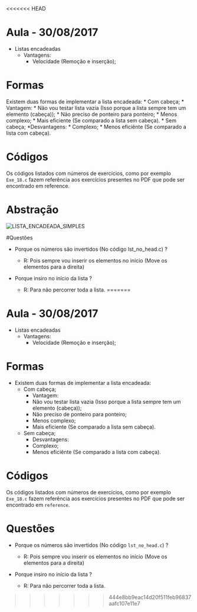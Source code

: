 <<<<<<< HEAD
# Aula - 30/08/2017

* Listas encadeadas
    * Vantagens:
        * Velocidade (Remoção e inserção);

# Formas
Existem duas formas de implementar a lista encadeada:
    * Com cabeça;
        * Vantagem:
            * Não vou testar lista vazia (Isso porque a lista sempre tem um elemento (cabeça));
            * Não preciso de ponteiro para ponteiro;
            * Menos complexo;
            * Mais eficiente (Se comparado a lista sem cabeça).
    * Sem cabeça;
        *Desvantagens:
            * Complexo;
            * Menos eficiênte (Se comparado a lista com cabeça).

# Códigos
Os códigos listados com números de exercícios, como por exemplo <code>Exe_18.c</code> fazem referência aos exercícios presentes no PDF que pode ser encontrado em reference.

# Abstração

![LISTA_ENCADEADA_SIMPLES](https://trello-attachments.s3.amazonaws.com/5987906569263a17c7396331/598795a073e2a8ff7ccb9786/fe3632abb473f5a0882ed844474de7c7/blob)

#Questões
 * Porque os números são invertidos (No código lst_no_head.c) ?
    * R: Pois sempre vou inserir os elementos no início (Move os elementos para a direita)

* Porque insiro no início da lista ?
    * R: Para não percorrer toda a lista.
=======
# Aula - 30/08/2017

* Listas encadeadas
    * Vantagens:
        * Velocidade (Remoção e inserção);

# Formas
* Existem duas formas de implementar a lista encadeada:
     * Com cabeça;
        * Vantagem:
         * Não vou testar lista vazia (Isso porque a lista sempre tem um elemento (cabeça));
         * Não preciso de ponteiro para ponteiro;
         * Menos complexo;
         * Mais eficiente (Se comparado a lista sem cabeça).
    * Sem cabeça;
        * Desvantagens:
         * Complexo;
         * Menos eficiênte (Se comparado a lista com cabeça).

# Códigos

Os códigos listados com números de exercícios, como por exemplo <code>Exe_18.c</code> fazem referência aos exercícios presentes no PDF que pode ser encontrado em <code>reference</code>.

# Questões
 * Porque os números são invertidos (No código <code>lst_no_head.c</code>) ?
    * R: Pois sempre vou inserir os elementos no início (Move os elementos para a direita)

* Porque insiro no início da lista ?
    * R: Para não percorrer toda a lista.
>>>>>>> 444e8bb9eac14d20f511feb96837aafc107e11e7
